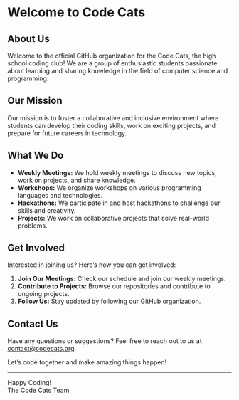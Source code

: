 # Welcome to Code Cats 

## About Us
Welcome to the official GitHub organization for the Code Cats, the high school coding club! We are a group of enthusiastic students passionate about learning and sharing knowledge in the field of computer science and programming.

## Our Mission
Our mission is to foster a collaborative and inclusive environment where students can develop their coding skills, work on exciting projects, and prepare for future careers in technology.

## What We Do
- **Weekly Meetings:** We hold weekly meetings to discuss new topics, work on projects, and share knowledge.
- **Workshops:** We organize workshops on various programming languages and technologies.
- **Hackathons:** We participate in and host hackathons to challenge our skills and creativity.
- **Projects:** We work on collaborative projects that solve real-world problems.

## Get Involved
Interested in joining us? Here’s how you can get involved:
1. **Join Our Meetings:** Check our schedule and join our weekly meetings.
2. **Contribute to Projects:** Browse our repositories and contribute to ongoing projects.
3. **Follow Us:** Stay updated by following our GitHub organization.

## Contact Us
Have any questions or suggestions? Feel free to reach out to us at [contact@codecats.org](mailto:contact@codecats.org).

Let’s code together and make amazing things happen!

---

Happy Coding!  
The Code Cats Team

